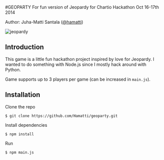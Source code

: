 #GEOPARTY
For fun version of Jeopardy for Chartio Hackathon Oct 16-17th 2014

Author: Juha-Matti Santala ([@hamatti](http://twitter.com/hamatti))

![jeopardy](http://hamatti.org/geoparty.png)
## Introduction

This game is a little fun hackathon project inspired by love for Jeopardy. I wanted to do something with Node.js since I mostly hack around with Python.

Game supports up to 3 players per game (can be increased in `main.js`).


## Installation

Clone the repo

`$ git clone https://github.com/Hamatti/geoparty.git`

Install dependencies

`$ npm install`

Run 

`$ npm main.js`




